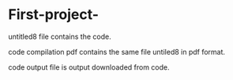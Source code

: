 # First-project-

untitled8 file contains the code.

code compilation pdf contains the same file untiled8 in pdf format.

code output file is output downloaded from code.
